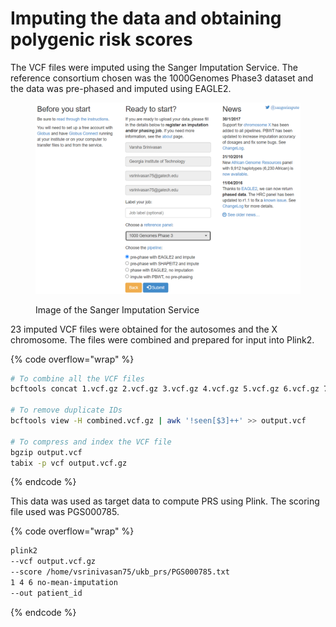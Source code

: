 # Imputing the data and obtaining polygenic risk scores

The VCF files were imputed using the Sanger Imputation Service. The reference consortium chosen was the 1000Genomes Phase3 dataset and the data was pre-phased and imputed using EAGLE2.

<figure><img src="../../.gitbook/assets/image.png" alt=""><figcaption><p>Image of the Sanger Imputation Service</p></figcaption></figure>

23 imputed VCF files were obtained for the autosomes and the X chromosome. The files were combined and prepared for input into Plink2.

{% code overflow="wrap" %}
```bash
# To combine all the VCF files
bcftools concat 1.vcf.gz 2.vcf.gz 3.vcf.gz 4.vcf.gz 5.vcf.gz 6.vcf.gz 7.vcf.gz 8.vcf.gz 9.vcf.gz 10.vcf.gz 11.vcf.gz 12.vcf.gz 13.vcf.gz 14.vcf.gz 15.vcf.gz 16.vcf.gz 17.vcf.gz 18.vcf.gz 19.vcf.gz 20.vcf.gz 21.vcf.gz 22.vcf.gz -Oz -o combined.vcf.gz

# To remove duplicate IDs
bcftools view -H combined.vcf.gz | awk '!seen[$3]++' >> output.vcf

# To compress and index the VCF file
bgzip output.vcf
tabix -p vcf output.vcf.gz
```
{% endcode %}

This data was used as target data to compute PRS using Plink. The scoring file used was PGS000785.

{% code overflow="wrap" %}
```bash
plink2 
--vcf output.vcf.gz 
--score /home/vsrinivasan75/ukb_prs/PGS000785.txt 
1 4 6 no-mean-imputation 
--out patient_id
```
{% endcode %}
